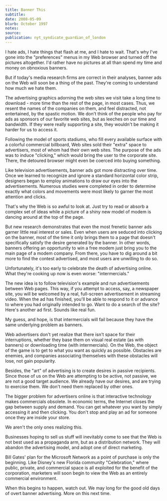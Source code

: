 ```yaml
---
title: Banner This
subtitle:
date: 2008-05-09
blurb: October 1997
notes:
source:
publication: nyt_syndicate_guardian_of_london
---
```


I hate ads, I hate things that flash at me, and I hate to wait. That's why I've gone into the "preferences" menus in my Web browser and turned off the pictures altogether. I'd rather have no pictures at all than spend my time and money on obnoxious banners.

But if today's media research firms are correct in their analyses, banner ads on the Web will soon be a thing of the past. They're coming to understand how much we hate them.

The advertising graphics adorning the web sites we visit take a long time to download - more time than the rest of the page, in most cases. Thus, we resent the names of the companies on them, and feel distracted, not entertained, by the spastic motion. We don't think of the people who pay for ads as sponsors of our favorite web sites, but as leeches on our time and bandwidth. If they were really supporting a site, they wouldn't be making it harder for us to access it.

Following the model of sports stadiums, who fill every available surface with a colorful commercial billboard, Web sites sold their "extra" space to advertisers, most of whom had their own web sites. The purpose of the ads was to induce "clicking," which would bring the user to the corporate site. There, the detoured browser might even be coerced into buying something.

Like television advertisements, banner ads got more distracting over time. Once we learned to recognize and ignore a standard horizontal color strip, designers began to employ animations to draw our eyes into the advertisements. Numerous studies were completed in order to determine exactly what colors and movements were most likely to garner the most attention and clicks.

That's why the Web is so awful to look at. Just try to read or absorb a complex set of ideas while a picture of a shiny new model of modem is dancing around at the top of the page.

But new research demonstrates that even the most frenetic banner ads garner little real interest or sales. Even when users are seduced into clicking on the banner, most of the time it only brings them to a page that doesn't specifically satisfy the desire generated by the banner. In other words, banners offering an opportunity to win a free modem just bring you to the main page of a modem company. From there, you have to dig around a bit more to find the contest advertised, and most users are unwilling to do so.

Unfortunately, it's too early to celebrate the death of advertising online. What they're cooking up now is even worse: "intermercials."

The new idea is to follow television's example and run advertisements between Web pages. This way, if you attempt to access, say, a newspaper site, you will be welcomed by a real, full-screen advertisement in streaming video. When the ad has finished, you'll be able to respond to it or advance to where you had originally intended to go. Want to do a search of the site? Here's another ad first. Sounds like real fun.

My guess, and hope, is that intermercials will fail because they have the same underlying problem as banners.

Web advertisers don't yet realize that there isn't space for their interruptions, whether they base them on visual real estate (as with banners) or downloading time (with intermercials). On the Web, the object of the game is to get to what you want as quickly as possible. Obstacles are enemies, and companies associating themselves with these obstacles will lose, not gain popularity.

Besides, the "art" of advertising is to create desires in passive recipients. Since those of us on the Web are attempting to be active, not passive, we are not a good target audience. We already have our desires, and are trying to exercise them. We don't need them replaced by other ones.

The bigger problem for advertisers online is that interactive technology makes commercials obsolete. In economic terms, the Internet closes the gap between supply and demand. You can get whatever you want by simply accessing it and then clicking. You don't stop and play an ad for someone once they are inside your store.

We aren't the only ones realizing this.

Businesses hoping to sell us stuff will inevitably come to see that the Web is not best used as a propaganda arm, but as a distribution network. They will abandon the advertising model, and adopt one of direct marketing.

Bill Gates' plan for the Microsoft Network as a point of purchase is only the beginning. Like Disney's new Florida community "Celebration," where public, private, and commercial space is all exploited for the benefit of the corporation, marketers will soon begin to view the Web as an entirely commercial environment.

When this begins to happen, watch out. We may long for the good old days of overt banner advertising. More on this next time.

